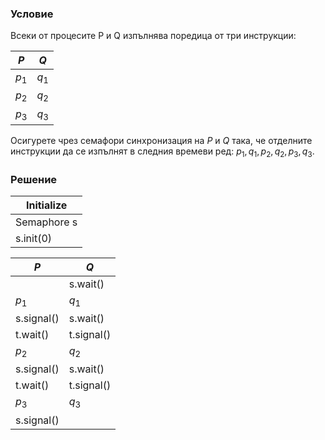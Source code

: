 ### Условие

Всеки от процесите P и Q изпълнява поредица от три инструкции:

| $P$   | $Q$   |
|-------|-------|
| $p_1$ | $q_1$ |
| $p_2$ | $q_2$ |
| $p_3$ | $q_3$ |

Осигурете чрез семафори синхронизация на $P$ и $Q$ така, че отделните инструкции да се изпълнят
в следния времеви ред: $p_1, q_1, p_2, q_2, p_3, q_3$.

### Решение


| Initialize     |
| -------------- |
| Semaphore s    |
| s.init(0)      |

| $P$        | $Q$        |
| ---------- |------------|
|            | s.wait()   |
| $p_1$      | $q_1$      |
| s.signal() | s.wait()   |
| t.wait()   | t.signal() |
| $p_2$      | $q_2$      |
| s.signal() | s.wait()   |
| t.wait()   | t.signal() |
| $p_3$      | $q_3$      |
| s.signal() |            |
